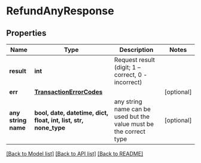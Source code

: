 # RefundAnyResponse


## Properties
Name | Type | Description | Notes
------------ | ------------- | ------------- | -------------
**result** | **int** | Request result (digit; 1 – correct, 0 - incorrect) | 
**err** | [**TransactionErrorCodes**](TransactionErrorCodes.md) |  | [optional] 
**any string name** | **bool, date, datetime, dict, float, int, list, str, none_type** | any string name can be used but the value must be the correct type | [optional]

[[Back to Model list]](../README.md#documentation-for-models) [[Back to API list]](../README.md#documentation-for-api-endpoints) [[Back to README]](../README.md)


